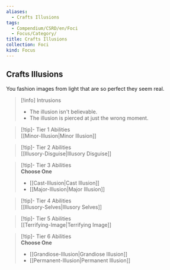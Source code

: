 ```yaml
---
aliases:
  - Crafts Illusions
tags:
  - Compendium/CSRD/en/Foci
  - Focus/Category/
title: Crafts Illusions
collection: Foci
kind: Focus
---
```

## Crafts Illusions  
You fashion images from light that are so perfect they seem real.  

>[!info] Intrusions  
>- The illusion isn't believable.  
>- The illusion is pierced at just the wrong moment.  


>[!tip]- Tier 1 Abilities  
> [[Minor-Illusion|Minor Illusion]]  


>[!tip]- Tier 2 Abilities  
> [[Illusory-Disguise|Illusory Disguise]]  


>[!tip]- Tier 3 Abilities  
> **Choose One**  
>- [[Cast-Illusion|Cast Illusion]]  
>- [[Major-Illusion|Major Illusion]]  


>[!tip]- Tier 4 Abilities  
> [[Illusory-Selves|Illusory Selves]]  


>[!tip]- Tier 5 Abilities  
> [[Terrifying-Image|Terrifying Image]]  


>[!tip]- Tier 6 Abilities  
> **Choose One**  
>- [[Grandiose-Illusion|Grandiose Illusion]]  
>- [[Permanent-Illusion|Permanent Illusion]]
